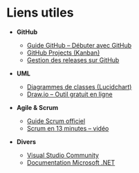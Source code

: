 # Liens utiles
- **GitHub**  
  - [Guide GitHub – Débuter avec GitHub](https://docs.github.com/fr/get-started)  
  - [GitHub Projects (Kanban)](https://docs.github.com/fr/issues/planning-and-tracking-with-projects/learning-about-projects)  
  - [Gestion des releases sur GitHub](https://docs.github.com/en/repositories/releasing-projects-on-github/managing-releases-in-a-repository)

- **UML**  
  - [Diagrammes de classes (Lucidchart)](https://www.lucidchart.com/pages/uml-class-diagram)  
  - [Draw.io – Outil gratuit en ligne](https://app.diagrams.net/)  

- **Agile & Scrum**  
  - [Guide Scrum officiel](https://www.scrumguides.org/scrum-guide.html)  
  - [Scrum en 13 minutes – vidéo](https://www.youtube.com/watch?v=iJ_sl6J8PRg)  

- **Divers**  
  - [Visual Studio Community](https://visualstudio.microsoft.com/fr/vs/community/)  
  - [Documentation Microsoft .NET](https://learn.microsoft.com/fr-fr/dotnet/)